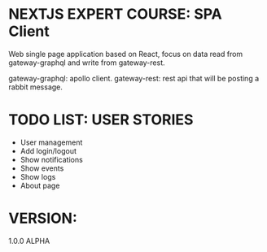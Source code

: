 # NEXTJS EXPERT COURSE: SPA Client

Web single page application based on React, focus on data read from gateway-graphql and write from gateway-rest.

gateway-graphql: apollo client.
gateway-rest: rest api that will be posting a rabbit message.

# TODO LIST: USER STORIES

- User management
- Add login/logout
- Show notifications
- Show events
- Show logs
- About page

# VERSION:

1.0.0 ALPHA
